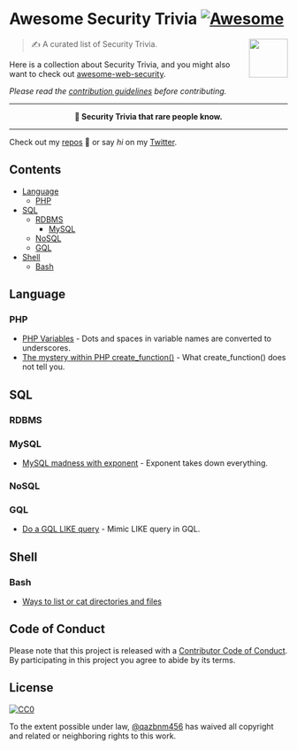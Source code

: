 # Awesome Security Trivia [![Awesome](https://cdn.rawgit.com/sindresorhus/awesome/d7305f38d29fed78fa85652e3a63e154dd8e8829/media/badge.svg)](https://github.com/sindresorhus/awesome)

<img src="https://upload.wikimedia.org/wikipedia/en/archive/2/27/20100328194043%21Trivia.png" align="right" width="70">

> ✍️ A curated list of Security Trivia.

Here is a collection about Security Trivia, and you might also want to check out [awesome-web-security](https://github.com/qazbnm456/awesome-web-security).

*Please read the [contribution guidelines](CONTRIBUTING.md) before contributing.*

---

<p align="center"><b>🌈 Security Trivia that rare people know.</b></p>

---

Check out my [repos](https://github.com/qazbnm456) 🐾 or say *hi* on my [Twitter](https://twitter.com/qazbnm456).

## Contents

- [Language](#lang)
    - [PHP](#lang-php)
- [SQL](#sql)
    - [RDBMS](#rdbms)
        - [MySQL](#rdbms-mysql)
    - [NoSQL](#nosql)
    - [GQL](#gql)
- [Shell](#shell)
    - [Bash](#shell-bash)

## Language

<a name="lang-php"></a>
### PHP

* [PHP Variables](PHP-Variables.md) - Dots and spaces in variable names are converted to underscores.
* [The mystery within PHP create_function()](The-mystery-within-PHP-create-function.md) - What create_function() does not tell you.

## SQL

### RDBMS

<a name="rdbms-mysql"></a>
### MySQL

* [MySQL madness with exponent](MySQL-madness-with-exponent.md) - Exponent takes down everything.

### NoSQL

### GQL

* [Do a GQL LIKE query](Do-a-GQL-LIKE-query.md) - Mimic LIKE query in GQL.

## Shell

<a name="shell-bash"></a>
### Bash

* [Ways to list or cat directories and files](Ways-to-list-or-cat-directories-and-files.md)

## Code of Conduct

Please note that this project is released with a [Contributor Code of Conduct](code-of-conduct.md). By participating in this project you agree to abide by its terms.

## License

[![CC0](http://mirrors.creativecommons.org/presskit/buttons/88x31/svg/cc-zero.svg)](https://creativecommons.org/publicdomain/zero/1.0/)

To the extent possible under law, [@qazbnm456](https://qazbnm456.github.io/) has waived all copyright and related or neighboring rights to this work.
